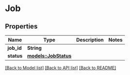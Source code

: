# Job

## Properties

Name | Type | Description | Notes
------------ | ------------- | ------------- | -------------
**job_id** | **String** |  | 
**status** | [**models::JobStatus**](JobStatus.md) |  | 

[[Back to Model list]](../README.md#documentation-for-models) [[Back to API list]](../README.md#documentation-for-api-endpoints) [[Back to README]](../README.md)


